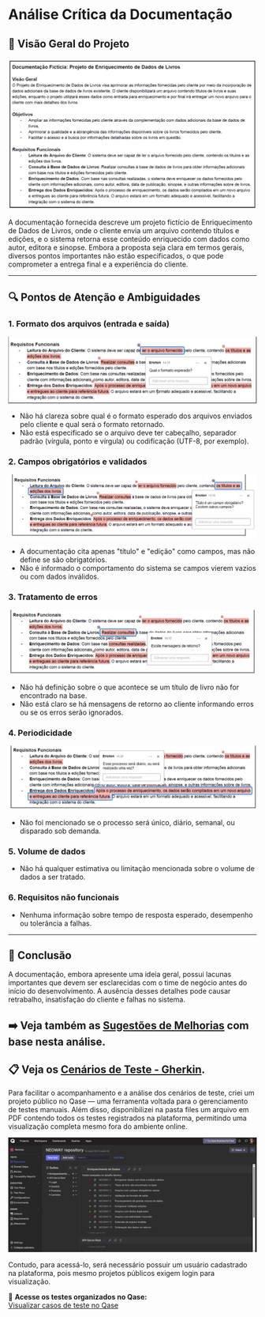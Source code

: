 # Análise Crítica da Documentação

## 📌 Visão Geral do Projeto

![Documentação do Projeto](img/document.png)

A documentação fornecida descreve um projeto fictício de Enriquecimento de Dados de Livros, onde o cliente envia um arquivo contendo títulos e edições, e o sistema retorna esse conteúdo enriquecido com dados como autor, editora e sinopse. Embora a proposta seja clara em termos gerais, diversos pontos importantes não estão especificados, o que pode comprometer a entrega final e a experiência do cliente.

---

## 🔍 Pontos de Atenção e Ambiguidades

### 1. **Formato dos arquivos (entrada e saída)**

![Formato Esperado](img/formato.png)

- Não há clareza sobre qual é o formato esperado dos arquivos enviados pelo cliente e qual será o formato retornado.
- Não está especificado se o arquivo deve ter cabeçalho, separador padrão (vírgula, ponto e vírgula) ou codificação (UTF-8, por exemplo).

### 2. **Campos obrigatórios e validados**

![Tratamento dos Campos](img/campos.png)

- A documentação cita apenas "título" e "edição" como campos, mas não define se são obrigatórios.
- Não é informado o comportamento do sistema se campos vierem vazios ou com dados inválidos.

### 3. **Tratamento de erros**

![Mensagens de Erros](img/erros.png)

- Não há definição sobre o que acontece se um título de livro não for encontrado na base.
- Não está claro se há mensagens de retorno ao cliente informando erros ou se os erros serão ignorados.

### 4. **Periodicidade**

![Processo Esperado](img/processo.png)

- Não foi mencionado se o processo será único, diário, semanal, ou disparado sob demanda.

### 5. **Volume de dados**
- Não há qualquer estimativa ou limitação mencionada sobre o volume de dados a ser tratado.

### 6. **Requisitos não funcionais**
- Nenhuma informação sobre tempo de resposta esperado, desempenho ou tolerância a falhas.

---

## 🧩 Conclusão

A documentação, embora apresente uma ideia geral, possui lacunas importantes que devem ser esclarecidas com o time de negócio antes do início do desenvolvimento. A ausência desses detalhes pode causar retrabalho, insatisfação do cliente e falhas no sistema.

## ➡️ Veja também as [Sugestões de Melhorias](sugestoes-melhorias.md) com base nesta análise.

## 📋 Veja os [Cenários de Teste - Gherkin](cenarios-enriquecimento.feature).

Para facilitar o acompanhamento e a análise dos cenários de teste, criei um projeto público no Qase — uma ferramenta voltada para o gerenciamento de testes manuais.
Além disso, disponibilizei na pasta files um arquivo em PDF contendo todos os testes registrados na plataforma, permitindo uma visualização completa mesmo fora do ambiente online.

![Projeto no Qase](img/qase.png)

Contudo, para acessá-lo, será necessário possuir um usuário cadastrado na plataforma, pois mesmo projetos públicos exigem login para visualização.

🔗 **Acesse os testes organizados no Qase:**  
[Visualizar casos de teste no Qase](https://app.qase.io/project/NEOWAY)

